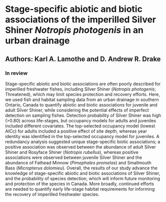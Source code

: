 # Stage-specific abiotic and biotic associations of the imperilled Silver Shiner *Notropis photogenis* in an urban drainage
## **Authors**: Karl A. Lamothe and D. Andrew R. Drake
### In review

Stage-specific abiotic and biotic associations are often poorly described for imperilled freshwater fishes, including Silver Shiner (*Notropis photogenis*; Threatened), which may limit species protection and recovery efforts. Here, we used fish and habitat sampling data from an urban drainage in southern Ontario, Canada to quantify abiotic and biotic associations for juvenile and adult Silver Shiner, while considering the potential effects of imperfect detection on sampling fishes. Detection probability of Silver Shiner was high (>0.80) across life-stages, but occupancy models for adults and juveniles included different covariates. The top-selected occupancy model (lowest AICc) for adults included a positive effect of site depth, whereas year identity was identified in the top-selected occupancy model for juveniles. A redundancy analysis suggested unique stage-specific biotic associations; a positive association was observed between the abundance of adult Silver Shiner and Rosyface Shiner (*Notropis rubellus*), whereas positive associations were observed between juvenile Silver Shiner and the abundance of Fathead Minnow (*Pimephales promelas*) and Smallmouth Bass (*Micropterus dolomieu*). Overall, the results of our study advance the knowledge of stage-specific abiotic and biotic associations of Silver Shiner, and the probability of species detection, which will inform future monitoring and protection of the species in Canada. More broadly, continued efforts are needed to quantify early life-stage habitat requirements for informing the recovery of imperilled freshwater species.